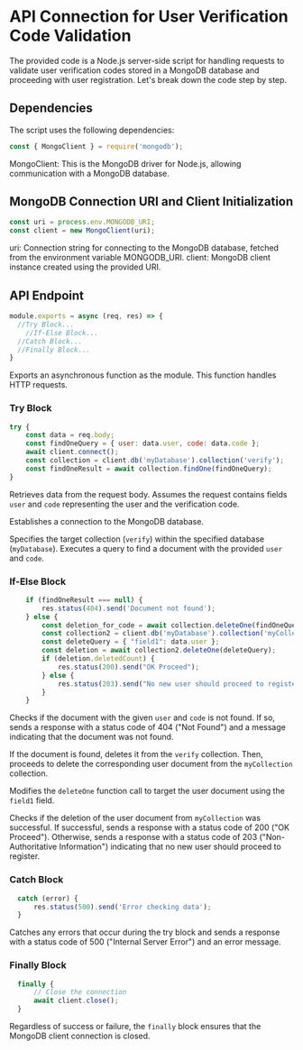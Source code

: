 # API Connection for User Verification Code Validation

The provided code is a Node.js server-side script for handling requests to validate user verification codes stored in a MongoDB database and proceeding with user registration. Let's break down the code step by step.

## Dependencies

The script uses the following dependencies:

```javascript
const { MongoClient } = require('mongodb');
```
MongoClient: This is the MongoDB driver for Node.js, allowing communication with a MongoDB database.

## MongoDB Connection URI and Client Initialization

```javascript
const uri = process.env.MONGODB_URI;
const client = new MongoClient(uri);
```

uri: Connection string for connecting to the MongoDB database, fetched from the environment variable MONGODB_URI.
client: MongoDB client instance created using the provided URI.

## API Endpoint

```javascript
module.exports = async (req, res) => {
  //Try Block...
    //If-Else Block...
  //Catch Block...
  //Finally Block...
}
```
Exports an asynchronous function as the module. This function handles HTTP requests.

### Try Block
```javascript
try {
    const data = req.body;
    const findOneQuery = { user: data.user, code: data.code };
    await client.connect();
    const collection = client.db('myDatabase').collection('verify');
    const findOneResult = await collection.findOne(findOneQuery);
}
```
Retrieves data from the request body. Assumes the request contains fields `user` and `code` representing the user and the verification code.

Establishes a connection to the MongoDB database.

Specifies the target collection (`verify`) within the specified database (`myDatabase`). Executes a query to find a document with the provided `user` and `code`.

### If-Else Block
```javascript
    if (findOneResult === null) {
        res.status(404).send('Document not found');
    } else {
        const deletion_for_code = await collection.deleteOne(findOneQuery);
        const collection2 = client.db('myDatabase').collection('myCollection');
        const deleteQuery = { "field1": data.user };
        const deletion = await collection2.deleteOne(deleteQuery);
        if (deletion.deletedCount) {
            res.status(200).send("OK Proceed");
        } else {
            res.status(203).send("No new user should proceed to register, not here.");
        }
    }
```
Checks if the document with the given `user` and `code` is not found. If so, sends a response with a status code of 404 ("Not Found") and a message indicating that the document was not found.

If the document is found, deletes it from the `verify` collection. Then, proceeds to delete the corresponding user document from the `myCollection` collection.

Modifies the `deleteOne` function call to target the user document using the `field1` field.

Checks if the deletion of the user document from `myCollection` was successful. If successful, sends a response with a status code of 200 ("OK Proceed"). Otherwise, sends a response with a status code of 203 ("Non-Authoritative Information") indicating that no new user should proceed to register.

### Catch Block
```javascript
  catch (error) {
      res.status(500).send('Error checking data');
  }
```
Catches any errors that occur during the try block and sends a response with a status code of 500 ("Internal Server Error") and an error message.

### Finally Block
```javascript
  finally {
      // Close the connection
      await client.close();
  }
```
Regardless of success or failure, the `finally` block ensures that the MongoDB client connection is closed.
